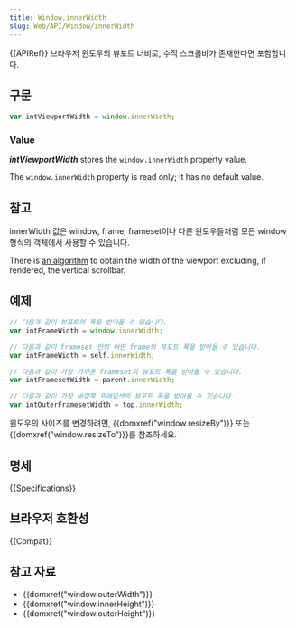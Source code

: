```yaml
---
title: Window.innerWidth
slug: Web/API/Window/innerWidth
---
```

{{APIRef}}
브라우저 윈도우의 뷰포트 너비로, 수직 스크롤바가 존재한다면 포함합니다.

## 구문

```js
var intViewportWidth = window.innerWidth;
```

### Value

**_intViewportWidth_** stores the `window.innerWidth` property value.

The `window.innerWidth` property is read only; it has no default value.

## 참고

innerWidth 값은 window, frame, frameset이나 다른 윈도우들처럼 모든 window 형식의 객체에서 사용할 수 있습니다.

There is [an algorithm](https://bugzilla.mozilla.org/show_bug.cgi?id=189112#c7) to obtain the width of the viewport excluding, if rendered, the vertical scrollbar.

## 예제

```js
// 다음과 같이 뷰포트의 폭을 받아올 수 있습니다.
var intFrameWidth = window.innerWidth;

// 다음과 같이 frameset 안의 어떤 frame의 뷰포트 폭을 받아올 수 있습니다.
var intFrameWidth = self.innerWidth;

// 다음과 같이 가장 가까운 frameset의 뷰포트 폭을 받아올 수 있습니다.
var intFramesetWidth = parent.innerWidth;

// 다음과 같이 가장 바깥쪽 프레임셋의 뷰포트 폭을 받아올 수 있습니다.
var intOuterFramesetWidth = top.innerWidth;
```

윈도우의 사이즈를 변경하려면, {{domxref("window.resizeBy")}} 또는 {{domxref("window.resizeTo")}}를 참조하세요.

## 명세

{{Specifications}}

## 브라우저 호환성

{{Compat}}

## 참고 자료

- {{domxref("window.outerWidth")}}
- {{domxref("window.innerHeight")}}
- {{domxref("window.outerHeight")}}
